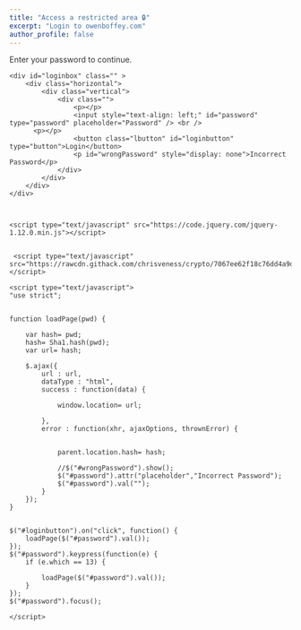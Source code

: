 ```yaml
---
title: "Access a restricted area 🔒"
excerpt: "Login to owenboffey.com"
author_profile: false
---
```


Enter your password to continue.

<html xmlns="http://www.w3.org/1999/xhtml">
<head>

<meta name="viewport" content="width=device-width, initial-scale=1.0">

</head>

<style>

body {

	background-image: url('https://cdn.joecollyer.com/image/fejka.png');
	background-attachment: fixed;
	color: #333;
}

.box {
	border-radius: 3px;
	background: rgba(101, 101, 101, 0.7); margin: auto; padding: 12px;
}

.lightbox {
	zoom: 1.5;
	position: fixed;
	top: 0;
	left: 0;
	width: 100%;
	height: 100%;
	background: rgba(10, 10, 10, 0.8);
	text-align: center;
	margin: auto;

}

div.horizontal {
	display: flex;
	justify-content: center;
	height: 100%;
}

div.vertical {
	display: flex;
	flex-direction: column;
	justify-content: center;
	width: 100%;
}

::-webkit-input-placeholder {
   color: #955;
   text-align: center;
}

::-moz-placeholder {
   color: #955;
   text-align: center;
}

:-ms-input-placeholder {
   color: #955;
   text-align: center;
}

.lbutton {
  background-color: white;
  border: 1px solid black;
  color: black;
  padding: 3px 6px;
  text-align: center;
  text-decoration: none;
  display: inline-block;
  font-size: 16px;
  border-radius: 3px;
}

.lbutton:hover {
  background-color: #e5e5e5;
  color: black;

</style>

<body>

	<div id="loginbox" class="" >
		<div class="horizontal">
			<div class="vertical">
				<div class="">
					<p></p>
					<input style="text-align: left;" id="password" type="password" placeholder="Password" /> <br />
          <p></p>
					<button class="lbutton" id="loginbutton" type="button">Login</button>
					<p id="wrongPassword" style="display: none">Incorrect Password</p>
				</div>
			</div>
		</div>
	</div>



	<script type="text/javascript" src="https://code.jquery.com/jquery-1.12.0.min.js"></script>


	 <script type="text/javascript" src="https://rawcdn.githack.com/chrisveness/crypto/7067ee62f18c76dd4a9d372a00e647205460b62b/sha1.js"></script>

	<script type="text/javascript">
	"use strict";


	function loadPage(pwd) {

		var hash= pwd;
		hash= Sha1.hash(pwd);
		var url= hash;

		$.ajax({
			url : url,
			dataType : "html",
			success : function(data) {

				window.location= url;

			},
			error : function(xhr, ajaxOptions, thrownError) {


				parent.location.hash= hash;

				//$("#wrongPassword").show();
				$("#password").attr("placeholder","Incorrect Password");
				$("#password").val("");
			}
		});
	}


	$("#loginbutton").on("click", function() {
		loadPage($("#password").val());
	});
	$("#password").keypress(function(e) {
		if (e.which == 13) {

			loadPage($("#password").val());
		}
	});
	$("#password").focus();

	</script>

</body>
</html>
